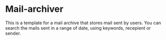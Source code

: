 # Mail-archiver

This is a template for a mail archive that stores mail sent by users. You can search the mails sent in a range of date, using keywords, recepient or sender.
